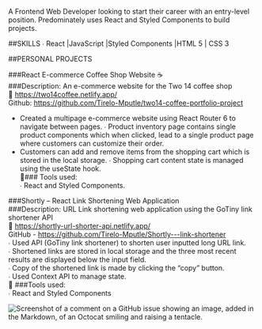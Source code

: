 A Frontend Web Developer looking to start their career with an entry-level position. Predominately uses  React and Styled Components to build projects. 

##SKILLS 
∙ React |JavaScript |Styled Components |HTML 5 | CSS 3 

##PERSONAL PROJECTS 

###React E-commerce Coffee Shop Website ☕ <br>
###Description: An e-commerce website for the Two 14 coffee shop <br>
🔗 https://two14coffee.netlify.app/ <br>
Github: https://github.com/Tirelo-Mputle/two14-coffee-portfolio-project <br>
* Created a multipage e-commerce website using React Router 6 to navigate between pages. ∙ Product inventory page contains single product components which when clicked, lead to a single  product page where customers can customize their order. <br>
* Customers can add and remove items from the shopping cart which is stored in the local storage. ∙ Shopping cart content state is managed using the useState hook.<br> 
🧰### Tools used: <br>
∙ React and Styled Components. <br>

###Shortly – React Link Shortening Web Application <br>
###Description: URL Link shortening web application using the GoTiny link shortener API<br>
🔗 https://shortly-url-shorter-api.netlify.app/ <br>
GitHub - https://github.com/Tirelo-Mputle/Shortly---link-shortener <br>
∙ Used API (GoTiny link shortener) to shorten user inputted long URL link. <br>
∙ Shortened links are stored in local storage and the three most recent results are displayed below  the input field. <br>
∙ Copy of the shortened link is made by clicking the “copy” button.<br> 
∙ Used Context API to manage state. <br>
🧰 ###Tools used: <br>
∙ React and Styled Components <br>

![Screenshot of a comment on a GitHub issue showing an image, added in the Markdown, of an Octocat smiling and raising a tentacle.](https://myoctocat.com/assets/images/base-octocat.svg)
